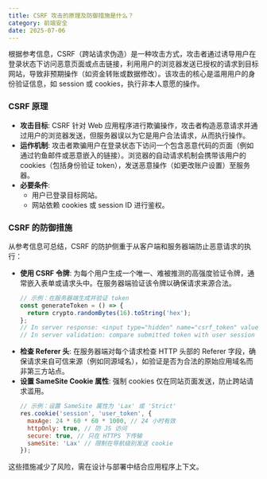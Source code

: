 ```yaml
---
title: CSRF 攻击的原理及防御措施是什么？
category: 前端安全
date: 2025-07-06
---
```

根据参考信息，CSRF（跨站请求伪造）是一种攻击方式，攻击者通过诱导用户在登录状态下访问恶意页面或点击链接，利用用户的浏览器发送已授权的请求到目标网站，导致非预期操作（如资金转账或数据修改）。该攻击的核心是滥用用户的身份验证信息，如 session 或 cookies，执行非本人意愿的操作。  

### CSRF 原理  
- **攻击目标**: CSRF 针对 Web 应用程序进行欺骗操作，攻击者构造恶意请求并通过用户的浏览器发送，但服务器误以为它是用户合法请求，从而执行操作。
- **运作机制**: 攻击者欺骗用户在登录状态下访问一个包含恶意代码的页面（例如通过钓鱼邮件或恶意嵌入的链接）。浏览器的自动请求机制会携带该用户的 cookies（包括身份验证 token），发送恶意操作（如更改账户设置）至服务器。
- **必要条件**: 
  - 用户已登录目标网站。
  - 网站依赖 cookies 或 session ID 进行鉴权。  

### CSRF 的防御措施  
从参考信息可总结，CSRF 的防护侧重于从客户端和服务器端防止恶意请求的执行：
- **使用 CSRF 令牌**: 为每个用户生成一个唯一、难被推测的高强度验证令牌，通常嵌入表单或请求头中。在服务器端验证该令牌以确保请求来源合法。
  ```javascript
  // 示例：在服务器端生成并验证 token
  const generateToken = () => {
    return crypto.randomBytes(16).toString('hex');
  };
  // In server response: <input type="hidden" name="csrf_token" value="token_value">
  // In server validation: compare submitted token with user session token
  ```
- **检查 Referer 头**: 在服务器端对每个请求检查 HTTP 头部的 Referer 字段，确保请求来自可信来源（例如同源域名），如验证是否为合法的原始应用域名而非第三方站点。
- **设置 SameSite Cookie 属性**: 强制 cookies 仅在同站页面发送，防止跨站请求滥用。
  ```javascript
  // 示例：设置 SameSite 属性为 'Lax' 或 'Strict'
  res.cookie('session', 'user_token', {
    maxAge: 24 * 60 * 60 * 1000, // 24 小时有效
    httpOnly: true, // 防 JS 访问
    secure: true, // 只在 HTTPS 下传输
    sameSite: 'Lax' // 限制在导航级别发送 cookie
  });
  ```  
这些措施减少了风险，需在设计与部署中结合应用程序上下文。
